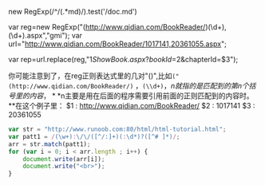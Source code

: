 new RegExp(/^\/(.*md)/).test('/doc.md')

var reg=new RegExp("(http://www.qidian.com/BookReader/)(\\d+),(\\d+).aspx","gmi");
var url="http://www.qidian.com/BookReader/1017141,20361055.aspx";

var rep=url.replace(reg,"$1ShowBook.aspx?bookId=$2&chapterId=$3");

你可能注意到了，在reg正则表达式里的几对"()",比如`("(http://www.qidian.com/BookReader/)` ，`(\\d+)`，$n就指的是匹配到的第n个括号里的内容，**$n主要是用在后面的程序需要引用前面的正则匹配到的内容时。**在这个例子里：
$1 : http://www.qidian.com/BookReader/
$2 : 1017141
$3 : 20361055

```javascript
var str = "http://www.runoob.com:80/html/html-tutorial.html";
var patt1 = /(\w+):\/\/([^/:]+)(:\d*)?([^# ]*)/;
arr = str.match(patt1);
for (var i = 0; i < arr.length ; i++) {
    document.write(arr[i]);
    document.write("<br>");
}
```